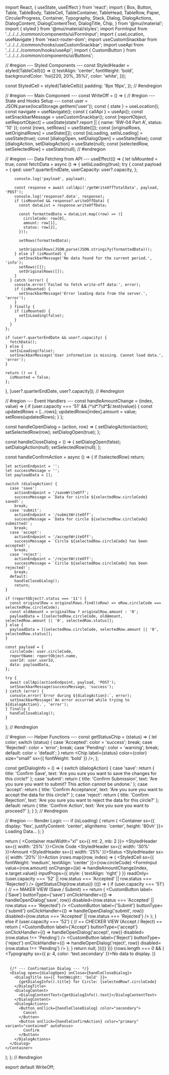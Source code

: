 import React, { useState, useEffect } from 'react';
import {
  Box,
  Button,
  Table,
  TableBody,
  TableCell,
  TableContainer,
  TableHead,
  TableRow,
  Paper,
  CircularProgress,
  Container,
  Typography,
  Stack,
  Dialog,
  DialogActions,
  DialogContent,
  DialogContentText,
  DialogTitle,
  Chip,
} from '@mui/material';
import { styled } from '@mui/material/styles';
import FormInput from '../../../../common/components/ui/FormInput';
import { useLocation, useNavigate } from 'react-router-dom';
import useCustomSnackbar from '../../../../common/hooks/useCustomSnackbar';
import useApi from '../../../../common/hooks/useApi';
import { CustomButton } from '../../../../common/components/ui/Buttons';

// #region --- Styled Components ---
const StyledHeader = styled(TableCell)(() => ({
  textAlign: 'center',
  fontWeight: 'bold',
  backgroundColor: 'hsl(220, 20%, 35%)',
  color: 'white',
}));

const StyledCell = styled(TableCell)({
  padding: '8px 16px',
});
// #endregion

// #region --- Main Component ---
const WriteOff = () => {
  // #region --- State and Hooks Setup ---
  const user = JSON.parse(localStorage.getItem('user'));
  const { state } = useLocation();
  const navigate = useNavigate();
  const { callApi } = useApi();
  const setSnackbarMessage = useCustomSnackbar();
  const [reportObject, setReportObject] = useState(state?.report || { name: 'RW-04 Part A', status: '10' });
  const [rows, setRows] = useState([]);
  const [originalRows, setOriginalRows] = useState([]);
  const [isLoading, setIsLoading] = useState(true);
  const [dialogOpen, setDialogOpen] = useState(false);
  const [dialogAction, setDialogAction] = useState(null);
  const [selectedRow, setSelectedRow] = useState(null);
  // #endregion

  // #region --- Data Fetching from API ---
  useEffect(() => {
    let isMounted = true;
    const fetchData = async () => {
      setIsLoading(true);
      try {
        const payload = {
          qed: user?.quarterEndDate,
          userCapacity: user?.capacity,
        };

        console.log('payload', payload);

        const response = await callApi('/getWriteOffTotalData', payload, 'POST');
        console.log('response?.data', response);
        if (isMounted && response?.writeOffData) {
          const dataList = response.writeOffData;

          const formattedData = dataList.map((row) => ({
            circleCode: row[0],
            amount: row[1],
            status: row[2],
          }));

          setRows(formattedData);

          setOriginalRows(JSON.parse(JSON.stringify(formattedData)));
        } else if (isMounted) {
          setSnackbarMessage('No data found for the current period.', 'info');
          setRows([]);
          setOriginalRows([]);
        }
      } catch (error) {
        console.error('Failed to fetch write-off data:', error);
        if (isMounted) {
          setSnackbarMessage('Error loading data from the server.', 'error');
        }
      } finally {
        if (isMounted) {
          setIsLoading(false);
        }
      }
    };

    if (user?.quarterEndDate && user?.capacity) {
      fetchData();
    } else {
      setIsLoading(false);
      setSnackbarMessage('User information is missing. Cannot load data.', 'error');
    }

    return () => {
      isMounted = false;
    };
  }, [user?.quarterEndDate, user?.capacity]);
  // #endregion

  // #region --- Event Handlers ---
  const handleAmountChange = (index, value) => {
    if (user.capacity === '51' && /^\d*\.?\d*$/.test(value)) {
      const updatedRows = [...rows];
      updatedRows[index].amount = value;
      setRows(updatedRows);
    }
  };

  const handleOpenDialog = (action, row) => {
    setDialogAction(action);
    setSelectedRow(row);
    setDialogOpen(true);
  };

  const handleCloseDialog = () => {
    setDialogOpen(false);
    setDialogAction(null);
    setSelectedRow(null);
  };

  const handleConfirmAction = async () => {
    if (!selectedRow) return;

    let actionEndpoint = '';
    let successMessage = '';
    let payloadData = [];

    switch (dialogAction) {
      case 'save':
        actionEndpoint = '/saveWriteOff';
        successMessage = `Data for circle ${selectedRow.circleCode} saved!`;
        break;
      case 'submit':
        actionEndpoint = '/submitWriteOff';
        successMessage = `Data for circle ${selectedRow.circleCode} submitted!`;
        break;
      case 'accept':
        actionEndpoint = '/acceptWriteOff';
        successMessage = `Circle ${selectedRow.circleCode} has been accepted!`;
        break;
      case 'reject':
        actionEndpoint = '/rejectWriteOff';
        successMessage = `Circle ${selectedRow.circleCode} has been rejected!`;
        break;
      default:
        handleCloseDialog();
        return;
    }

    if (reportObject?.status === '11') {
      const originalRow = originalRows.find((oRow) => oRow.circleCode === selectedRow.circleCode);
      const oldAmount = originalRow ? originalRow.amount : '0';
      payloadData = [[selectedRow.circleCode, oldAmount, selectedRow.amount || '0', selectedRow.status]];
    } else {
      payloadData = [[selectedRow.circleCode, selectedRow.amount || '0', selectedRow.status]];
    }

    const payload = {
      circleCode: user.circleCode,
      reportName: reportObject.name,
      userId: user.userId,
      data: payloadData,
    };

    try {
      await callApi(actionEndpoint, payload, 'POST');
      setSnackbarMessage(successMessage, 'success');
    } catch (error) {
      console.error(`Error during ${dialogAction}:`, error);
      setSnackbarMessage(`An error occurred while trying to ${dialogAction}.`, 'error');
    } finally {
      handleCloseDialog();
    }
  };
  // #endregion

  // #region --- Helper Functions ---
  const getStatusChip = (status) => {
    let color;
    switch (status) {
      case 'Accepted':
        color = 'success';
        break;
      case 'Rejected':
        color = 'error';
        break;
      case 'Pending':
        color = 'warning';
        break;
      default:
        color = 'default';
    }
    return <Chip label={status} color={color} size="small" sx={{ fontWeight: 'bold' }} />;
  };

  const getDialogInfo = () => {
    switch (dialogAction) {
      case 'save':
        return { title: 'Confirm Save', text: 'Are you sure you want to save the changes for this circle?' };
      case 'submit':
        return { title: 'Confirm Submission', text: 'Are you sure you want to submit? This action cannot be undone.' };
      case 'accept':
        return { title: 'Confirm Acceptance', text: 'Are you sure you want to accept the data for this circle?' };
      case 'reject':
        return { title: 'Confirm Rejection', text: 'Are you sure you want to reject the data for this circle?' };
      default:
        return { title: 'Confirm Action', text: 'Are you sure you want to proceed?' };
    }
  };
  // #endregion

  // #region --- Render Logic ---
  if (isLoading) {
    return (
      <Container sx={{ display: 'flex', justifyContent: 'center', alignItems: 'center', height: '80vh' }}>
        <Stack alignItems="center" spacing={2}>
          <CircularProgress />
          <Typography>Loading Data...</Typography>
        </Stack>
      </Container>
    );
  }

  return (
    <Container maxWidth="xl" sx={{ mt: 2, mb: 2 }}>
      <TableContainer component={Paper} elevation={3}>
        <Table>
          <TableHead>
            <TableRow>
              <StyledHeader sx={{ width: '25%' }}>Circle Code</StyledHeader>
              <StyledHeader sx={{ width: '30%' }}>Amount</StyledHeader>
              <StyledHeader sx={{ width: '25%' }}>Status</StyledHeader>
              <StyledHeader sx={{ width: '20%' }}>Action</StyledHeader>
            </TableRow>
          </TableHead>
          <TableBody>
            {rows.map((row, index) => (
              <TableRow key={row.circleCode} hover>
                <StyledCell sx={{ fontWeight: 'medium', textAlign: 'center' }}>{row.circleCode}</StyledCell>
                <StyledCell>
                  <FormInput
                    value={row.amount}
                    onChange={(e) => handleAmountChange(index, e.target.value)}
                    inputProps={{ style: { textAlign: 'right' } }}
                    readOnly={user.capacity === '52' || row.status === 'Accepted' || row.status === 'Rejected'}
                  />
                </StyledCell>
                <StyledCell align="center">{getStatusChip(row.status)}</StyledCell>
                <StyledCell align="center">
                  {(() => {
                    if (user.capacity === '51') {
                      // == MAKER VIEW (Save / Submit) ==
                      return (
                        <Stack direction="row" spacing={1} justifyContent="center">
                          <CustomButton
                            label={'Save'}
                            buttonType={'save'}
                            onClickHandler={() => handleOpenDialog('save', row)}
                            disabled={row.status === 'Accepted' || row.status === 'Rejected'}
                          />
                          <CustomButton
                            label={'Submit'}
                            buttonType={'submit'}
                            onClickHandler={() => handleOpenDialog('submit', row)}
                            disabled={row.status === 'Accepted' || row.status === 'Rejected'}
                          />
                        </Stack>
                      );
                    } else if (user.capacity === '52') {
                      // == CHECKER VIEW (Accept / Reject) ==
                      return (
                        <Stack direction="row" spacing={1} justifyContent="center">
                          <CustomButton
                            label={'Accept'}
                            buttonType={'accept'}
                            onClickHandler={() => handleOpenDialog('accept', row)}
                            disabled={row.status !== 'Pending'}
                          />
                          <CustomButton
                            label={'Reject'}
                            buttonType={'reject'}
                            onClickHandler={() => handleOpenDialog('reject', row)}
                            disabled={row.status !== 'Pending'}
                          />
                        </Stack>
                      );
                    }
                    return null;
                  })()}
                </StyledCell>
              </TableRow>
            ))}
            {rows.length === 0 && (
              <TableRow>
                <TableCell colSpan={4} align="center">
                  <Typography sx={{ p: 4, color: 'text.secondary' }}>No data to display.</Typography>
                </TableCell>
              </TableRow>
            )}
          </TableBody>
        </Table>
      </TableContainer>

      {/* --- Confirmation Dialog --- */}
      <Dialog open={dialogOpen} onClose={handleCloseDialog}>
        <DialogTitle sx={{ fontWeight: 'bold' }}>
          {getDialogInfo().title} for Circle: {selectedRow?.circleCode}
        </DialogTitle>
        <DialogContent>
          <DialogContentText>{getDialogInfo().text}</DialogContentText>
        </DialogContent>
        <DialogActions>
          <Button onClick={handleCloseDialog} color="secondary">
            Cancel
          </Button>
          <Button onClick={handleConfirmAction} color="primary" variant="contained" autoFocus>
            Confirm
          </Button>
        </DialogActions>
      </Dialog>
    </Container>
  );
};
// #endregion

export default WriteOff;
